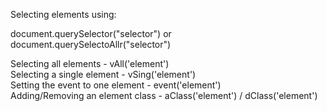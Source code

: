 Selecting elements using:

document.querySelector("selector")
or
document.querySelectoAllr("selector")

Selecting all elements - vAll('element')<br>
Selecting a single element - vSing('element')<br>
Setting the event to one element - event('element')<br>
Adding/Removing an element class - aClass('element') / dClass('element')
